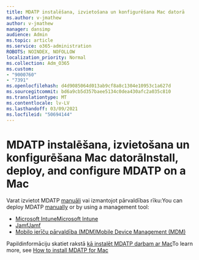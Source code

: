 ```yaml
---
title: MDATP instalēšana, izvietošana un konfigurēšana Mac datorā
ms.author: v-jmathew
author: v-jmathew
manager: dansimp
audience: Admin
ms.topic: article
ms.service: o365-administration
ROBOTS: NOINDEX, NOFOLLOW
localization_priority: Normal
ms.collection: Adm_O365
ms.custom:
- "9000760"
- "7391"
ms.openlocfilehash: d4d9085064d013ab9cf8a8c1304e10953c1a627d
ms.sourcegitcommit: bd6a9cb5d357baee5134c0dea430afc2a035c810
ms.translationtype: MT
ms.contentlocale: lv-LV
ms.lasthandoff: 03/09/2021
ms.locfileid: "50694144"
---
```

# <a name="install-deploy-and-configure-mdatp-on-a-mac"></a><span data-ttu-id="e6a40-102">MDATP instalēšana, izvietošana un konfigurēšana Mac datorā</span><span class="sxs-lookup"><span data-stu-id="e6a40-102">Install, deploy, and configure MDATP on a Mac</span></span>

<span data-ttu-id="e6a40-103">Varat izvietot MDATP [manuāli](https://docs.microsoft.com/windows/security/threat-protection/microsoft-defender-atp/mac-install-manually) vai izmantojot pārvaldības rīku:</span><span class="sxs-lookup"><span data-stu-id="e6a40-103">You can deploy MDATP [manually](https://docs.microsoft.com/windows/security/threat-protection/microsoft-defender-atp/mac-install-manually) or by using a management tool:</span></span>

- [<span data-ttu-id="e6a40-104">Microsoft Intune</span><span class="sxs-lookup"><span data-stu-id="e6a40-104">Microsoft Intune</span></span>](https://go.microsoft.com/fwlink/?linkid=2144548)
- [<span data-ttu-id="e6a40-105">Jamf</span><span class="sxs-lookup"><span data-stu-id="e6a40-105">Jamf</span></span>](https://docs.microsoft.com/windows/security/threat-protection/microsoft-defender-atp/mac-install-with-jamf)
- [<span data-ttu-id="e6a40-106">Mobilo ierīču pārvaldība (MDM)</span><span class="sxs-lookup"><span data-stu-id="e6a40-106">Mobile Device Management (MDM)</span></span>](https://docs.microsoft.com/windows/security/threat-protection/microsoft-defender-atp/mac-install-with-other-mdm)

<span data-ttu-id="e6a40-107">Papildinformāciju skatiet rakstā [kā instalēt MDATP darbam ar Mac](https://go.microsoft.com/fwlink/?linkid=2144672)</span><span class="sxs-lookup"><span data-stu-id="e6a40-107">To learn more, see [How to install MDATP for Mac](https://go.microsoft.com/fwlink/?linkid=2144672)</span></span>
